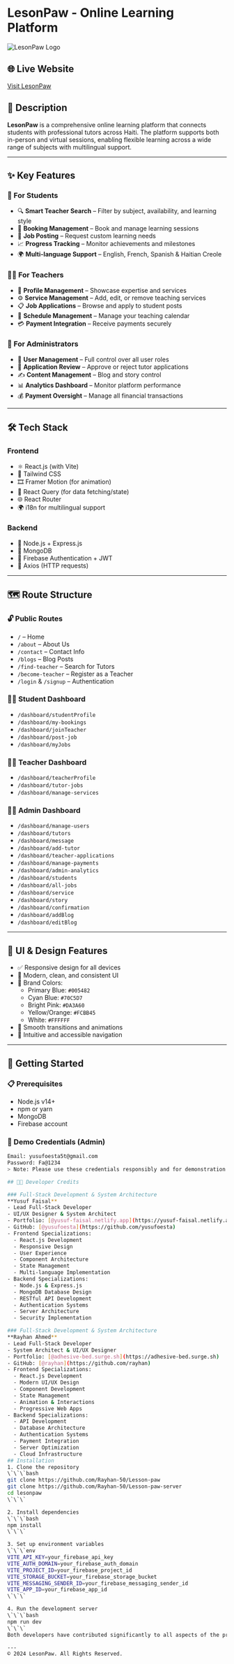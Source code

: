 # LesonPaw - Online Learning Platform

![LesonPaw Logo](public/logo.png)

## 🌐 Live Website
[Visit LesonPaw](https://lesonpaw.web.app)

## 📝 Description
**LesonPaw** is a comprehensive online learning platform that connects students with professional tutors across Haiti. The platform supports both in-person and virtual sessions, enabling flexible learning across a wide range of subjects with multilingual support.

---

## ✨ Key Features

### 🎯 For Students
- 🔍 **Smart Teacher Search** – Filter by subject, availability, and learning style  
- 📅 **Booking Management** – Book and manage learning sessions  
- 📢 **Job Posting** – Request custom learning needs  
- 📈 **Progress Tracking** – Monitor achievements and milestones  
- 🌍 **Multi-language Support** – English, French, Spanish & Haitian Creole

### 👨‍🏫 For Teachers
- 📝 **Profile Management** – Showcase expertise and services  
- ⚙️ **Service Management** – Add, edit, or remove teaching services  
- 📋 **Job Applications** – Browse and apply to student posts  
- 📆 **Schedule Management** – Manage your teaching calendar  
- 💳 **Payment Integration** – Receive payments securely

### 👑 For Administrators
- 👥 **User Management** – Full control over all user roles  
- 📝 **Application Review** – Approve or reject tutor applications  
- ✍️ **Content Management** – Blog and story control  
- 📊 **Analytics Dashboard** – Monitor platform performance  
- 💰 **Payment Oversight** – Manage all financial transactions

---

## 🛠️ Tech Stack

### Frontend
- ⚛️ React.js (with Vite)
- 🎨 Tailwind CSS
- 🎞️ Framer Motion (for animation)
- 🔁 React Query (for data fetching/state)
- 🌐 React Router
- 🌍 i18n for multilingual support

### Backend
- 🧩 Node.js + Express.js
- 💾 MongoDB
- 🔐 Firebase Authentication + JWT
- 📡 Axios (HTTP requests)

---

## 🗺️ Route Structure

### 🔓 Public Routes
- `/` – Home  
- `/about` – About Us  
- `/contact` – Contact Info  
- `/blogs` – Blog Posts  
- `/find-teacher` – Search for Tutors  
- `/become-teacher` – Register as a Teacher  
- `/login` & `/signup` – Authentication

### 🧑‍🎓 Student Dashboard
- `/dashboard/studentProfile`  
- `/dashboard/my-bookings`  
- `/dashboard/joinTeacher`  
- `/dashboard/post-job`  
- `/dashboard/myJobs`

### 👨‍🏫 Teacher Dashboard
- `/dashboard/teacherProfile`  
- `/dashboard/tutor-jobs`  
- `/dashboard/manage-services`

### 👮‍♂️ Admin Dashboard
- `/dashboard/manage-users`  
- `/dashboard/tutors`  
- `/dashboard/message`  
- `/dashboard/add-tutor`  
- `/dashboard/teacher-applications`  
- `/dashboard/manage-payments`  
- `/dashboard/admin-analytics`  
- `/dashboard/students`  
- `/dashboard/all-jobs`  
- `/dashboard/service`  
- `/dashboard/story`  
- `/dashboard/confirmation`  
- `/dashboard/addBlog`  
- `/dashboard/editBlog`

---

## 🎨 UI & Design Features
- ✅ Responsive design for all devices
- 🧼 Modern, clean, and consistent UI
- 🎯 Brand Colors:
  - Primary Blue: `#005482`
  - Cyan Blue: `#70C5D7`
  - Bright Pink: `#DA3A60`
  - Yellow/Orange: `#FCBB45`
  - White: `#FFFFFF`
- 🔄 Smooth transitions and animations
- 🧭 Intuitive and accessible navigation

---

## 🚀 Getting Started

### 📋 Prerequisites
- Node.js v14+
- npm or yarn
- MongoDB
- Firebase account
### 🧪 Demo Credentials (Admin)
```bash
Email: yusufoesta5t@gmail.com  
Password: Fa@1234  
> Note: Please use these credentials responsibly and for demonstration purposes only.

## 👨‍💻 Developer Credits

### Full-Stack Development & System Architecture
**Yusuf Faisal**
- Lead Full-Stack Developer
- UI/UX Designer & System Architect
- Portfolio: [@yusuf-faisal.netlify.app](https://yusuf-faisal.netlify.app)
- GitHub: [@yusufoesta](https://github.com/yusufoesta)
- Frontend Specializations:
  - React.js Development
  - Responsive Design
  - User Experience
  - Component Architecture
  - State Management
  - Multi-language Implementation
- Backend Specializations:
  - Node.js & Express.js
  - MongoDB Database Design
  - RESTful API Development
  - Authentication Systems
  - Server Architecture
  - Security Implementation

### Full-Stack Development & System Architecture
**Rayhan Ahmed**
- Lead Full-Stack Developer
- System Architect & UI/UX Designer
- Portfolio: [@adhesive-bed.surge.sh](https://adhesive-bed.surge.sh)
- GitHub: [@rayhan](https://github.com/rayhan)
- Frontend Specializations:
  - React.js Development
  - Modern UI/UX Design
  - Component Development
  - State Management
  - Animation & Interactions
  - Progressive Web Apps
- Backend Specializations:
  - API Development
  - Database Architecture
  - Authentication Systems
  - Payment Integration
  - Server Optimization
  - Cloud Infrastructure
## Installation
1. Clone the repository
\`\`\`bash
git clone https://github.com/Rayhan-50/Lesson-paw
git clone https://github.com/Rayhan-50/Lesson-paw-server
cd lesonpaw
\`\`\`

2. Install dependencies
\`\`\`bash
npm install
\`\`\`

3. Set up environment variables
\`\`\`env
VITE_API_KEY=your_firebase_api_key
VITE_AUTH_DOMAIN=your_firebase_auth_domain
VITE_PROJECT_ID=your_firebase_project_id
VITE_STORAGE_BUCKET=your_firebase_storage_bucket
VITE_MESSAGING_SENDER_ID=your_firebase_messaging_sender_id
VITE_APP_ID=your_firebase_app_id
\`\`\`

4. Run the development server
\`\`\`bash
npm run dev
\`\`\`
Both developers have contributed significantly to all aspects of the project, from frontend to backend, demonstrating expertise in full-stack development, system architecture, and modern web technologies.

---
© 2024 LesonPaw. All Rights Reserved.



